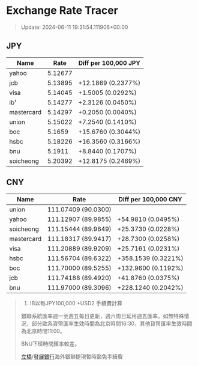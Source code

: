 # Exchange Rate Tracer

> Update: 2024-06-11 19:31:54.111906+00:00

## JPY

| Name       |    Rate | Diff per 100,000 JPY   |
|------------|---------|------------------------|
| yahoo      | 5.12677 |                        |
| jcb        | 5.13895 | +12.1869 (0.2377%)     |
| visa       | 5.14045 | +1.5005 (0.0292%)      |
| ib¹        | 5.14277 | +2.3126 (0.0450%)      |
| mastercard | 5.14297 | +0.2050 (0.0040%)      |
| union      | 5.15022 | +7.2540 (0.1410%)      |
| boc        | 5.1659  | +15.6760 (0.3044%)     |
| hsbc       | 5.18226 | +16.3560 (0.3166%)     |
| bnu        | 5.1911  | +8.8440 (0.1707%)      |
| soicheong  | 5.20392 | +12.8175 (0.2469%)     |

## CNY

| Name       | Rate                | Diff per 100,000 CNY   |
|------------|---------------------|------------------------|
| union      | 111.07409	(90.0300) |                        |
| yahoo      | 111.12907	(89.9855) | +54.9810 (0.0495%)     |
| soicheong  | 111.15444	(89.9649) | +25.3730 (0.0228%)     |
| mastercard | 111.18317	(89.9417) | +28.7300 (0.0258%)     |
| visa       | 111.20889	(89.9209) | +25.7161 (0.0231%)     |
| hsbc       | 111.56704	(89.6322) | +358.1539 (0.3221%)    |
| boc        | 111.70000	(89.5255) | +132.9600 (0.1192%)    |
| jcb        | 111.74188	(89.4920) | +41.8760 (0.0375%)     |
| bnu        | 111.97000	(89.3096) | +228.1240 (0.2042%)    |


> 1. IB以每JPY100,000 +USD2 手續費計算
>
> 銀聯系統匯率週一至週五每日更新，週六周日延用週五匯率。如無特殊情況，部分歐系貨幣匯率生效時間為北京時間16:30，其他貨幣匯率生效時間為北京時間11:00。
>
> BNU下班時間匯率較差。
>
> [立橋](https://www.wlbank.com.mo/uploads/ueditor/file/20181211/1544536513900230.pdf)/[發展銀行](https://www.mdb.com.mo/Service_Charges_20230728.pdf)海外銀聯提現暫時豁免手續費

